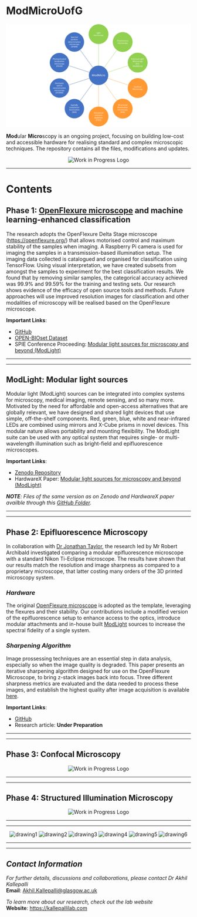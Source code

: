 # **ModMicroUofG**

<p align="center">
<img src="https://github.com/AkhilKallepalli/ModMicroUofG/blob/fd289a8264aa1a56a4813fd3f8b676e8aaac845f/Images/GitHub%20Repo/ModMicro_20230628%20Status.png" alt="ModMicro Status Update" width="800"/>
</p>

**Mod**ular **Micro**scopy is an ongoing project, focusing on building low-cost and accessible hardware for realising standard and complex microscopic techniques. The repository contains all the files, modifications and updates. 

<p align="center">
<img src="https://cdn-icons-png.flaticon.com/512/5578/5578703.png" alt="Work in Progress Logo" height="200"/>
</p> 

---

# **Contents**

## **Phase 1: [OpenFlexure microscope](https://openflexure.org/) and machine learning-enhanced classification** 

The research adopts the OpenFlexure Delta Stage microscope (https://openflexure.org/) that allows motorised control and maximum stability of the samples when imaging. A Raspberry Pi camera is used for imaging the samples in a transmission-based illumination setup. The imaging data collected is catalogued and organised for classification using TensorFlow. Using visual interpretation, we have created subsets from amongst the samples to experiment for the best classification results. We found that by removing similar samples, the categorical accuracy achieved was 99.9% and 99.59% for the training and testing sets. Our research shows evidence of the efficacy of open source tools and methods. Future approaches will use improved resolution images for classification and other modalities of microscopy will be realised based on the OpenFlexure microscope.

**Important Links**: 
- [GitHub](https://github.com/AkhilKallepalli/ModMicroUofG/tree/260d3f88ae4605c2fc237944587647aae78d652a/Phase%201%20(Microscope%20and%20ML))
- [OPEN-BIOset Dataset](http://dx.doi.org/10.5525/gla.researchdata.1149)
- SPIE Conference Proceeding: [Modular light sources for microscopy and beyond (ModLight)](https://doi.org/10.1117/12.2599435)

---
---

## **ModLight: Modular light sources** 

Modular light (ModLight) sources can be integrated into complex systems for microscopy, medical imaging, remote sensing, and so many more. Motivated by the need for affordable and open-access alternatives that are globally relevant, we have designed and shared light devices that use simple, off-the-shelf components. Red, green, blue, white and near-infrared LEDs are combined using mirrors and X-Cube prisms in novel devices. This modular nature allows portability and mounting flexibility. The ModLight suite can be used with any optical system that requires single- or multi-wavelength illumination such as bright-field and epifluorescence microscopes.

**Important Links**: 
- [Zenodo Repository](https://zenodo.org/record/7385903)
- HardwareX Paper: [Modular light sources for microscopy and beyond (ModLight)](https://doi.org/10.1016/j.ohx.2022.e00385)

***NOTE**: Files of the same version as on Zenodo and HardwareX paper availble through this [GitHub Folder](https://github.com/AkhilKallepalli/ModMicroUofG/tree/c88cae8ca496235c1b51023b1f2a8044d0d7d9a2/ModLight).* 

---
---

## **Phase 2: Epifluorescence Microscopy** 

In collaboration with [Dr Jonathan Taylor](https://www.gla.ac.uk/schools/physics/staff/jonathantaylor/), the research led by Mr Robert Archibald investigated comparing a modular epifluorescence microscope with a standard Nikon Ti-Eclipse microscope. The results have shown that our results match the resolution and image sharpness as compared to a proprietary microscope, that latter costing many orders of the 3D printed microscopy system. 

### ***Hardware*** 
The original [OpenFlexure microscope](https://openflexure.org/) is adopted as the template, leveraging the flexures and their stability. Our contributions include a modified version of the epifluorescence setup to enhance access to the optics, introduce modular attachments and in-house built [ModLight](https://doi.org/10.1016/j.ohx.2022.e00385) sources to increase the spectral fidelity of a single system. 

### ***Sharpening Algorithm*** 
Image prossessing techniques are an essential step in data analysis, especially so when the image quality is degraded. This paper presents an iterative sharpening algorithm designed for use on the OpenFlexure Microscope, to bring z-stack images back into focus. Three different sharpness metrics are evaluated and the data needed to process these images, and establish the highest quality after image acquisition is available [here](https://github.com/AkhilKallepalli/ModMicroUofG/tree/a79b8e51664f305bbde2d7f3cc1418ee8469735c/Phase%202%20(Epifluorescence%20Microscope)/Sharpening%20algorithm). 

**Important Links**: 
- [GitHub](https://github.com/AkhilKallepalli/ModMicroUofG/tree/260d3f88ae4605c2fc237944587647aae78d652a/Phase%202%20(Epifluorescence%20Microscope))
- Research article: **Under Preparation**

---
---

## **Phase 3: Confocal Microscopy** 

<p align="center">
<img src="https://static.wixstatic.com/media/2c9822_3c1ba3d0fdf341638be0a5224987d4bd~mv2_d_2048_2048_s_2.jpg/v1/fill/w_600,h_600,al_c,q_80,usm_0.66_1.00_0.01,enc_auto/comingsoon.jpg" alt="Work in Progress Logo" height="200"/>
</p> 

---
---

## **Phase 4: Structured Illumination Microscopy** 

<p align="center">
<img src="https://static.wixstatic.com/media/2c9822_3c1ba3d0fdf341638be0a5224987d4bd~mv2_d_2048_2048_s_2.jpg/v1/fill/w_600,h_600,al_c,q_80,usm_0.66_1.00_0.01,enc_auto/comingsoon.jpg" alt="Work in Progress Logo" height="200"/>
</p> 

---
---

<p align="center">
<img src="https://kallepallilab.files.wordpress.com/2021/11/photonics-logo-trans-tagline.png" alt="drawing1" height="60"/> <img src="https://kallepallilab.files.wordpress.com/2021/11/university-of-glasgow.png" alt="drawing2" height="60"/> <img src="https://kallepallilab.files.wordpress.com/2021/11/50648064147_f136084fee_o.jpeg" alt="drawing3" height="60"/> <img src="https://kallepallilab.files.wordpress.com/2021/11/iddacyxk.jpeg" alt="drawing4" height="60"/> <img src="https://kallepallilab.files.wordpress.com/2021/11/sitelogo_788779_en.jpeg" alt="drawing5" height="60"/> <img src="https://kallepallilab.files.wordpress.com/2022/07/oshw.png" alt="drawing6" height="60"/>
</p>

---
---

## *Contact Information*

*For further details, discussions and collaborations, please contact Dr Akhil Kallepalli*\
**Email**: Akhil.Kallepalli@glasgow.ac.uk

*To learn more about our research, check out the lab website*\
**Website**: https://kallepallilab.com 